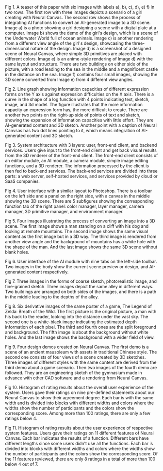 Fig 1. A teaser of this paper with six images with labels a), b), c), d), e) f) in two rows. The first row with three images depicts a scenario of a girl creating with Neural Canvas. The second row shows the process of integrating AI functions to convert an AI-generated image to a 3D scene. Image a) is a photo showing a girl designing a scene with a digital plate at a computer. Image b) shows the demo of the girl's design, which is a scene of the Underwater World full of ocean animals. Image c) is another rendering from a different view angle of the girl's design, showcasing the three-dimensional nature of the design. Image d) is a screenshot of a designed scene of Neural Canvas, where simple 3D primitives are placed with different colors. Image e) is an anime-style rendering of Image d) with the same layout and structure. There are two buildings on either side of the picture, with a road leading to the sea in the middle and a magnificent castle in the distance on the sea. Image f) contains four small images, showing the 3D scene converted from Image e) from 4 different view angles.


Fig 2. Line graph showing information capacities of different expression forms on the Y axis against expression difficulties on the X axis. There is a curve in the shape of a log function with 4 points indicating text, sketch, image, and 3d model. The figure illustrates that the more information capacity an expression form has, the more difficult to create. There are another two points on the right-up side of points of text and sketch, showing the expansion of information capacities with little effort. They are AI-generated content and 3D sketch. Another point with a caption of Neural Canvsas has two dot lines pointing to it, which means integration of AI-generated content and 3D sketch.


Fig 3. System architecture with 3 layers: user, front-end client, and backend services. Users give input to the front-end client and get back visual results from the 3D renderer of the front-end client. The front-end client consists of an editor module, an AI module, a camera module, simple image editing functions, and a 3D renderer. The information processed by the client is then fed to back-end services. The back-end services are divided into three parts: a web server, self-hosted services, and services provided by
cloud or SaaS companies.


Fig 4. User interface with a similar layout to Photoshop. There is a toolbar on the left side and a panel on the right side, with a canvas in the middle showing the 3D scene. There are 5 subfigures showing the corresponding function tab of the right panel: color manager, layer manager, camera manager, 3D primitive manager, and environment manager.


Fig 5. Four images illustrating the process of converting an image into a 3D scene. The first image shows a man standing on a cliff with his dog and looking at remote mountains. The second image shows the same visual content as the first image but in a 3D way. The third image is rendered from another view angle and the background of mountains has a white hole with the shape of the man. And the last image shows the same 3D scene without blank holes.


Fig 6. User interface of the AI module with nine tabs on the left-side toolbar. Two images in the body show the current scene preview or design, and AI-generated content respectively.


Fig 7. Three images in the forms of coarse sketch, photorealistic image, and fine-grained sketch. Three images depict the same alley in different ways. Two buildings are arranged on both sides of the images, and there is a path in the middle leading to the depths of the alley.


Fig 8. Six derivative images of the same poster of a game, The Legend of Zelda: Breath of the Wild. The first picture is the original picture, a man with his back to the reader, looking into the distance under the vast sky. The second one is a white-black image indicating the estimated depth information of each pixel. The third and fourth ones are the split foreground and background. The fifth image is about the background without white holes. And the last image shows the background with a wider field of view.


Fig 9. Four design demos created on Neural Canvas. The first demo is a scene of an ancient mausoleum with assets in traditional Chinese style. The second one consists of four views of a scene created by 3D sketches. Three images of different styles with the same content are derived from the third demo about a game scenario. Then two images of the fourth demo are followed. They are an engineering sketch of the gymnasium made in advance with other CAD software and a rendering from Neural Canvas.


Fig 10. Histogram of rating results about the overall user experience of the system. Users gave their ratings on nine pre-defined statements about our Neural Canvas to show their agreement degree. Each bar is with the same width and is divided into blocks with different widths and colors where the widths show the number of participants and the colors show the corresponding score. Among more than 100 ratings, there are only a few ratings below 4.


Fig 11. Histogram of rating results about the user experience of respective system features. Users gave their ratings on 11 different features of Neural Canvas. Each bar indicates the results of a function. Different bars have different lengths since some users didn't use all the functions. Each bar is divided into blocks with different widths and colors where the widths show the number of participants and the colors show the corresponding score. Of the 11 features reviewed, there are only 8 ratings in a total of more than 100 below 4 out of 7.